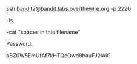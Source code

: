ssh bandit2@bandit.labs.overthewire.org -p 2220

-ls

-cat "spaces in this filename"

 Password:
 
aBZ0W5EmUfAf7kHTQeOwd8bauFJ2lAiG
